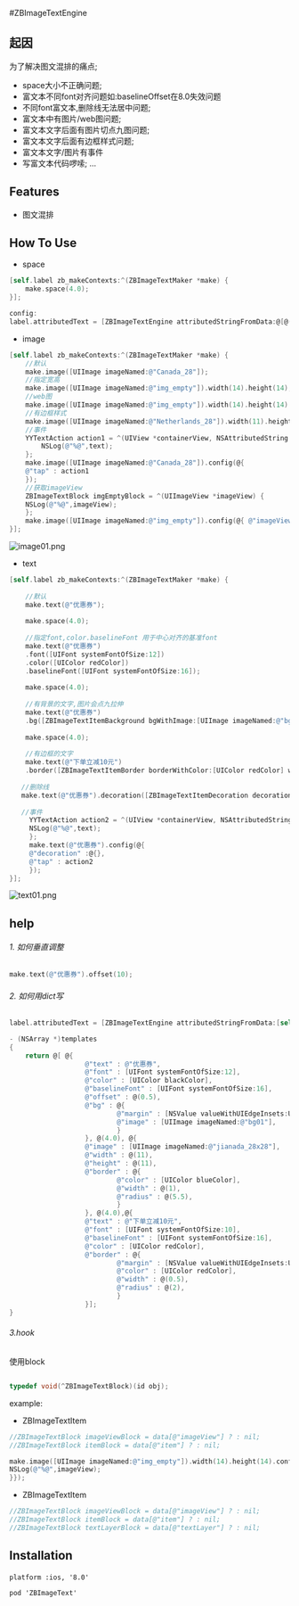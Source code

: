 #ZBImageTextEngine

## 起因

为了解决图文混排的痛点;

- space大小不正确问题;
- 富文本不同font对齐问题如:baselineOffset在8.0失效问题
- 不同font富文本,删除线无法居中问题;
- 富文本中有图片/web图问题;
- 富文本文字后面有图片切点九图问题;
- 富文本文字后面有边框样式问题;
- 富文本文字/图片有事件
- 写富文本代码啰嗦;
...

## Features

- 图文混排



## How To Use

* space

```objective-c
[self.label zb_makeContexts:^(ZBImageTextMaker *make) {
    make.space(4.0);
}];

config:
label.attributedText = [ZBImageTextEngine attributedStringFromData:@[@(4.0)]];
```

* image

```objective-c
[self.label zb_makeContexts:^(ZBImageTextMaker *make) {
    //默认
    make.image([UIImage imageNamed:@"Canada_28"]);
    //指定宽高
    make.image([UIImage imageNamed:@"img_empty"]).width(14).height(14);
    //web图
    make.image([UIImage imageNamed:@"img_empty"]).width(14).height(14).url(@"http://b0.hucdn.com/img/country_new/ct_18.png");    
    //有边框样式
    make.image([UIImage imageNamed:@"Netherlands_28"]).width(11).height(11).border([ZBImageTextItemBorder borderWithColor:[UIColor blueColor] width:1 radius:5.5]).offset(-2);
    //事件
    YYTextAction action1 = ^(UIView *containerView, NSAttributedString *text, NSRange range, CGRect rect){
        NSLog(@"%@",text);
    };
    make.image([UIImage imageNamed:@"Canada_28"]).config(@{
    @"tap" : action1
    });
    //获取imageView
    ZBImageTextBlock imgEmptyBlock = ^(UIImageView *imageView) {
    NSLog(@"%@",imageView);
    };
    make.image([UIImage imageNamed:@"img_empty"]).config(@{ @"imageView" :imgEmptyBlock});
}];
```
![image01.png](https://upload-images.jianshu.io/upload_images/1986326-ba1803638fb4b513.png?imageMogr2/auto-orient/strip%7CimageView2/2/w/320)


* text


```objective-c
[self.label zb_makeContexts:^(ZBImageTextMaker *make) {
    
    //默认
    make.text(@"优惠券");
    
    make.space(4.0);
    
    //指定font,color.baselineFont 用于中心对齐的基准font
    make.text(@"优惠券")
    .font([UIFont systemFontOfSize:12])
    .color([UIColor redColor])
    .baselineFont([UIFont systemFontOfSize:16]);
    
    make.space(4.0);
    
    //有背景的文字,图片会点九拉伸
    make.text(@"优惠券")
    .bg([ZBImageTextItemBackground bgWithImage:[UIImage imageNamed:@"bg01"] margin:UIEdgeInsetsMake(2, 5, 2, 5)]);
    
    make.space(4.0);
    
    //有边框的文字
    make.text(@"下单立减10元")
    .border([ZBImageTextItemBorder borderWithColor:[UIColor redColor] width:0.5 radius:2 margin:UIEdgeInsetsMake(2, 3, 2, 3)]);
   
   //删除线
   make.text(@"优惠券").decoration([ZBImageTextItemDecoration decoration]);
   
   //事件
     YYTextAction action2 = ^(UIView *containerView, NSAttributedString *text, NSRange range, CGRect rect){
     NSLog(@"%@",text);
     };
     make.text(@"优惠券").config(@{
     @"decoration" :@{},
     @"tap" : action2
     });
}];
```
![text01.png](https://upload-images.jianshu.io/upload_images/1986326-230072f0c32c43cf.png?imageMogr2/auto-orient/strip%7CimageView2/2/w/320)

## help

###### 1. 如何垂直调整
```objective-c
make.text(@"优惠券").offset(10);
```
###### 2. 如何用dict写
```objective-c
label.attributedText = [ZBImageTextEngine attributedStringFromData:[self templates]];

- (NSArray *)templates
{
    return @[ @{
                   @"text" : @"优惠券",
                   @"font" : [UIFont systemFontOfSize:12],
                   @"color" : [UIColor blackColor],
                   @"baselineFont" : [UIFont systemFontOfSize:16],
                   @"offset" : @(0.5),
                   @"bg" : @{
                           @"margin" : [NSValue valueWithUIEdgeInsets:UIEdgeInsetsMake(2, 5, 2, 5)],
                           @"image" : [UIImage imageNamed:@"bg01"],
                           }
                   }, @(4.0), @{
                   @"image" : [UIImage imageNamed:@"jianada_28x28"],
                   @"width" : @(11),
                   @"height" : @(11),
                   @"border" : @{
                           @"color" : [UIColor blueColor],
                           @"width" : @(1),
                           @"radius" : @(5.5),
                           }
                   }, @(4.0),@{
                   @"text" : @"下单立减10元",
                   @"font" : [UIFont systemFontOfSize:10],
                   @"baselineFont" : [UIFont systemFontOfSize:16],
                   @"color" : [UIColor redColor],
                   @"border" : @{
                           @"margin" : [NSValue valueWithUIEdgeInsets:UIEdgeInsetsMake(2, 3, 2, 3)],
                           @"color" : [UIColor redColor],
                           @"width" : @(0.5),
                           @"radius" : @(2),
                           }
                   }];
}
```
###### 3.hook
使用block
```objective-c

typedef void(^ZBImageTextBlock)(id obj);
```

example:

- ZBImageTextItem
```objective-c
//ZBImageTextBlock imageViewBlock = data[@"imageView"] ? : nil;
//ZBImageTextBlock itemBlock = data[@"item"] ? : nil;

make.image([UIImage imageNamed:@"img_empty"]).width(14).height(14).config(@{ @"imageView" :^(UIImageView *imageView) {
NSLog(@"%@",imageView);
}});

```
- ZBImageTextItem

```objective-c
//ZBImageTextBlock imageViewBlock = data[@"imageView"] ? : nil;
//ZBImageTextBlock itemBlock = data[@"item"] ? : nil;
//ZBImageTextBlock textLayerBlock = data[@"textLayer"] ? : nil;
```

## Installation

####  
```
platform :ios, '8.0'

pod 'ZBImageText'
```
